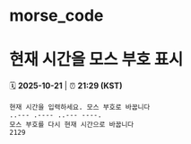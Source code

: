 # morse_code
# 현재 시간을 모스 부호 표시
<!-- MORSE_TIME_START -->
🗓️ **2025-10-21** | ⏰ **21:29 (KST)**

```
현재 시간을 입력하세요. 모스 부호로 바꿉니다
..--- .---- ..--- ----.
모스 부호를 다시 현재 시간으로 바꿉니다
2129
```
<!-- MORSE_TIME_END -->
